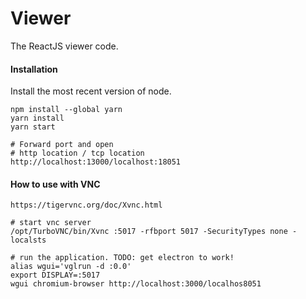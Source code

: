 # Viewer

The ReactJS viewer code.

#### Installation

Install the most recent version of node.

```
npm install --global yarn
yarn install
yarn start

# Forward port and open
# http location / tcp location
http://localhost:13000/localhost:18051
```

#### How to use with VNC

```
https://tigervnc.org/doc/Xvnc.html

# start vnc server
/opt/TurboVNC/bin/Xvnc :5017 -rfbport 5017 -SecurityTypes none -localsts

# run the application. TODO: get electron to work!
alias wgui='vglrun -d :0.0'
export DISPLAY=:5017
wgui chromium-browser http://localhost:3000/localhos8051
```
